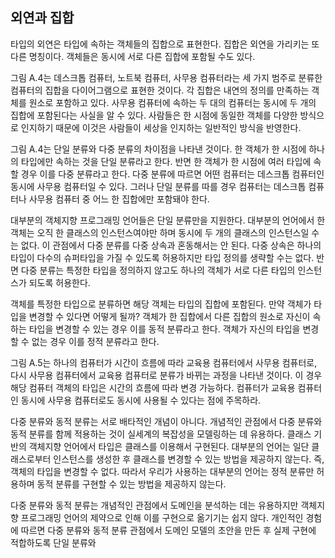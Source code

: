 ## 외연과 집합
타입의 외연은 타입에 속하는 객체들의 집합으로 표현한다. 집합은 외연을 가리키는 또 다른 명칭이다. 객체들은 동시에 서로 다른 집합에 포함될 수도 있다.

그림 A.4는 데스크톱 컴퓨터, 노트북 컴퓨터, 사무용 컴퓨터라는 세 가지 범주로 분류한 컴퓨터의 집합을 다이어그램으로 표현한 것이다. 각 집합은 내연의 정의를 만족하는 객체를 원소로 포함하고 있다. 사무용 컴퓨터에 속하는 두 대의 컴퓨터는 동시에 두 개의 집합에 포함된다는 사실을 알 수 있다. 사람들은 한 시점에 동일한 객체를 다양한 방식으로 인지하기 때문에 이것은 사람들이 세상을 인지하는 일반적인 방식을 반영한다.

그림 A.4는 단일 분류와 다중 분류의 차이점을 나타낸 것이다. 한 객체가 한 시점에 하나의 타입에만 속하는 것을 단일 분류라고 한다. 반면 한 객체가 한 시점에 여러 타입에 속할 경우 이를 다중 분류라고 한다. 다중 분류에 따르면 어떤 컴퓨터는 데스크톱 컴퓨터인 동시에 사무용 컴퓨터일 수 있다. 그러나 단일 분류를 따를 경우 컴퓨터는 데스크톱 컴퓨터나 사무용 컴퓨터 중 어느 한 집합에만 포함돼야 한다. 

대부분의 객체지향 프로그래밍 언어들은 단일 분류만을 지원한다. 대부분의 언어에서 한 객체는 오직 한 클래스의 인스턴스여야만 하며 동시에 두 개의 클래스의 인스턴스일 수는 없다. 이 관점에서 다중 분류를 다중 상속과 혼동해서는 안 된다. 다중 상속은 하나의 타입이 다수의 슈퍼타입을 가질 수 있도록 허용하지만 타입 정의를 생략할 수는 없다. 반면 다중 분류는 특정한 타입을 정의하지 않고도 하나의 객체가 서로 다른 타입의 인스턴스가 되도록 허용한다.

객체를 특정한 타입으로 분류하면 해당 객체는 타입의 집합에 포함된다. 만약 객체가 타입을 변경할 수 있다면 어떻게 될까? 객체가 한 집합에서 다른 집합의 원소로 자신이 속하는 타입을 변경할 수 있는 경우 이를 동적 분류라고 한다. 객체가 자신의 타입을 변경할 수 없는 경우 이를 정적 분류라고 한다. 

그림 A.5는 하나의 컴퓨터가 시간이 흐름에 따라 교육용 컴퓨터에서 사무용 컴퓨터로, 다시 사무용 컴퓨터에서 교육용 컴퓨터로 분류가 바뀌는 과정을 나타낸 것이다. 이 경우 해당 컴퓨터 객체의 타입은 시간의 흐름에 따라 변경 가능하다. 컴퓨터가 교육용 컴퓨터인 동시에 사무용 컴퓨터로도 동시에 사용될 수 있다는 점에 주목하라.

다중 분류와 동적 분류는 서로 배타적인 개념이 아니다. 개념적인 관점에서 다중 분류와 동적 분류를 함께 적용하는 것이 실세계의 복잡성을 모델링하는 데 유용하다. 클래스 기반의 객체지향 언어에서 타입은 클래스를 이용해서 구현된다. 대부분의 언어는 일단 클래스로부터 인스턴스를 생성한 후 클래스를 변경할 수 있는 방법을 제공하지 않는다. 즉, 객체의 타입을 변경할 수 없다. 따라서 우리가 사용하는 대부분의 언어는 정적 분류만 허용하며 동적 분류를 구현할 수 있는 방법을 제공하지 않는다.

다중 분류와 동적 분류는 개념적인 관점에서 도메인을 분석하는 데는 유용하지만 객체지향 프로그래밍 언어의 제약으로 인해 이를 구현으로 옮기기는 쉽지 않다. 개인적인 경험에 따르면 다중 분류와 동적 분류 관점에서 도메인 모델의 초안을 만든 후 실제 구현에 적합하도록 단일 분류와 
